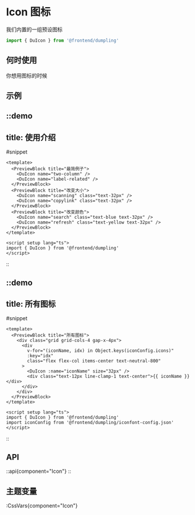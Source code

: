 # Icon 图标

我们内置的一组预设图标

```ts
import { DuIcon } from '@frontend/dumpling'
```

## 何时使用

你想用图标的时候

## 示例

::demo
---
title: 使用介绍
---
#snippet
```vue
<template>
  <PreviewBlock title="最简例子">
    <DuIcon name="two-column" />
    <DuIcon name="label-related" />
  </PreviewBlock>
  <PreviewBlock title="改变大小">
    <DuIcon name="scanning" class="text-32px" />
    <DuIcon name="copylink" class="text-32px" />
  </PreviewBlock>
  <PreviewBlock title="改变颜色">
    <DuIcon name="search" class="text-blue text-32px" />
    <DuIcon name="refresh" class="text-yellow text-32px" />
  </PreviewBlock>
</template>

<script setup lang="ts">
import { DuIcon } from '@frontend/dumpling'
</script>
```
::

::demo
---
title: 所有图标
---
#snippet
```vue
<template>
  <PreviewBlock title="所有图标">
    <div class="grid grid-cols-4 gap-x-4px">
      <div
        v-for="(iconName, idx) in Object.keys(iconConfig.icons)"
        :key="idx"
        class="flex flex-col items-center text-neutral-800"
      >
        <DuIcon :name="iconName" size="32px" />
        <div class="text-12px line-clamp-1 text-center">{{ iconName }}</div>
      </div>
    </div>
  </PreviewBlock>
</template>

<script setup lang="ts">
import { DuIcon } from '@frontend/dumpling'
import iconConfig from '@frontend/dumpling/iconfont-config.json'
</script>
```
::

## API

::api{component="Icon"}
::

## 主题变量

:CssVars{component="Icon"}

